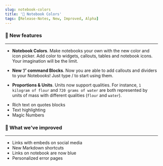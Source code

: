```yaml
---
slug: notebook-colors
title: '🌈 Notebook Colors'
tags: [Release-Notes, New, Improved, Alpha]
---
```


### 🌱 New features

---

- **Notebook Colors**.
  Make notebooks your own with the new color and icon picker. Add color to widgets, callouts, tables and notebook icons. Your imagination will be the limit.

- **New ‘/’ command Blocks**.
  Now you are able to add callouts and dividers to your Notebooks! Just type / to start using them.

- **Proportions & Units**.
  Units now support qualities. For instance, `1 kilogram of flour` and `720 grams of water` are both represented by units of mass with different qualities (`flour` and `water`).

* Rich text on quotes blocks
* Text highlighting
* Magic Numbers

### 💪 What we’ve improved

---

- Links with embeds on social media
- New Markdown shortcuts
- Links on notebook are now blue
- Personalized error pages
